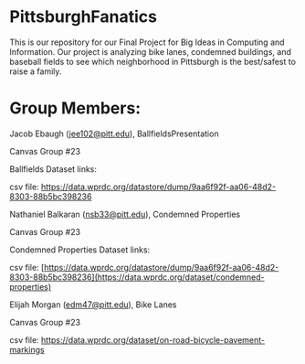 # PittsburghFanatics
This is our repository for our Final Project for Big Ideas in Computing and Information. Our project is analyzing bike lanes, condemned buildings, and baseball fields to see which neighborhood in Pittsburgh is the best/safest to raise a family.

# Group Members:
Jacob Ebaugh (jee102@pitt.edu), BallfieldsPresentation

Canvas Group #23

Ballfields Dataset links:

csv file: https://data.wprdc.org/datastore/dump/9aa6f92f-aa06-48d2-8303-88b5bc398236

Nathaniel Balkaran (nsb33@pitt.edu), Condemned Properties

Canvas Group #23

Condemned Properties Dataset links:

csv file: [https://data.wprdc.org/datastore/dump/9aa6f92f-aa06-48d2-8303-88b5bc398236](https://data.wprdc.org/dataset/condemned-properties)

Elijah Morgan (edm47@pitt.edu), Bike Lanes

Canvas Group #23

csv file: https://data.wprdc.org/dataset/on-road-bicycle-pavement-markings
